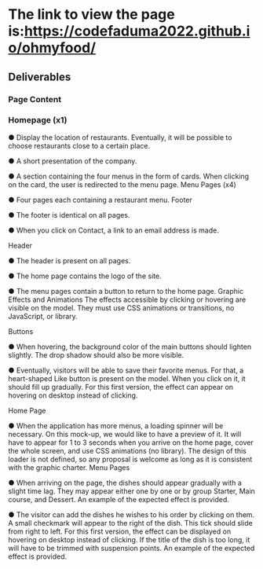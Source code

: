 # The link to view the page is:https://codefaduma2022.github.io/ohmyfood/


## Deliverables

### Page Content

### Homepage (x1)

● Display the location of restaurants. Eventually, it will be possible to choose restaurants close to a certain place.

● A short presentation of the company.

● A section containing the four menus in the form of cards. When clicking on the card, the user is redirected to the menu page. Menu Pages (x4)

● Four pages each containing a restaurant menu. Footer

● The footer is identical on all pages.

● When you click on Contact, a link to an email address is made.

Header

● The header is present on all pages.

● The home page contains the logo of the site.

● The menu pages contain a button to return to the home page. Graphic Effects and Animations The effects accessible by clicking or hovering are visible on the model. They must use CSS animations or transitions, no JavaScript, or library.

Buttons

● When hovering, the background color of the main buttons should lighten slightly. The drop shadow should also be more visible.

● Eventually, visitors will be able to save their favorite menus. For that, a heart-shaped Like button is present on the model. When you click on it, it should fill up gradually. For this first version, the effect can appear on hovering on desktop instead of clicking.

Home Page

● When the application has more menus, a loading spinner will be necessary. On this mock-up, we would like to have a preview of it. It will have to appear for 1 to 3 seconds when you arrive on the home page, cover the whole screen, and use CSS animations (no library). The design of this loader is not defined, so any proposal is welcome as long as it is consistent with the graphic charter. Menu Pages

● When arriving on the page, the dishes should appear gradually with a slight time lag. They may appear either one by one or by group Starter, Main course, and Dessert. An example of the expected effect is provided.

● The visitor can add the dishes he wishes to his order by clicking on them. A small checkmark will appear to the right of the dish. This tick should slide from right to left. For this first version, the effect can be displayed on hovering on desktop instead of clicking. If the title of the dish is too long, it will have to be trimmed with suspension points. An example of the expected effect is provided.
